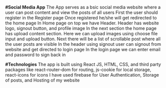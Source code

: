 **#Social Media App**
The App serves as a bsic social media website where a user can post content and view the posts of all users
First the user should register in the Register page
Once registered he/she will get redirected to the home page
In Home page on top we have Header. Header has website logo, signout button, and profile image
In the next section the home page has upload content section. Here we can upload images using choose file input and upload button.
Next there will be a list of scrollable post where all the user posts are visible
In the header using signout user can signout from website and get directed to login page
In the login page we can enter email and password to sign back in


**#Technologies**
The app is built using React JS, HTML, CSS, and third party packages like react-router-dom for routing, js-cookie for local storage, react-icons for icons
I have used firebase for User Authentication, Storage of posts, and Hosting of my website

